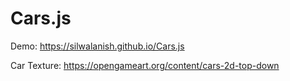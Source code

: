 # Cars.js

Demo: https://silwalanish.github.io/Cars.js

Car Texture: https://opengameart.org/content/cars-2d-top-down